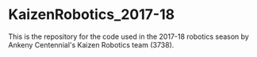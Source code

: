 # KaizenRobotics_2017-18
This is the repository for the code used in the 2017-18 robotics season by Ankeny Centennial's Kaizen Robotics team (3738).
